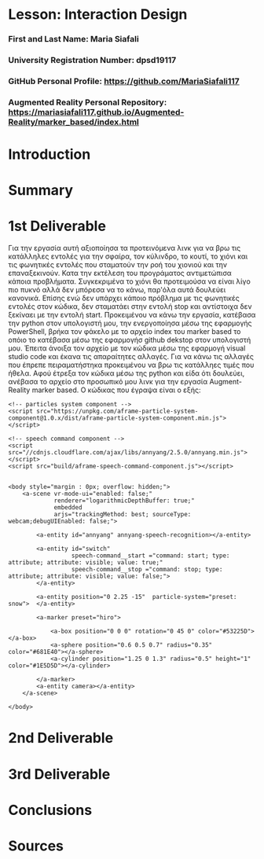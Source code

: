 # Lesson: Interaction Design

### First and Last Name: Maria Siafali
### University Registration Number: dpsd19117
### GitHub Personal Profile: https://github.com/MariaSiafali117
### Augmented Reality Personal Repository: https://mariasiafali117.github.io/Augmented-Reality/marker_based/index.html

# Introduction

# Summary


# 1st Deliverable
Για την εργασία αυτή αξιοποίησα τα προτεινόμενα λινκ για να βρω τις κατάλληλες εντολές για την σφαίρα, τον κύλινδρο, το κουτί, το χιόνι και τις φωνητικές εντολές που σταματούν την ροή του χιονιού και την επαναξεκινούν. Κατα την εκτέλεση του προγράματος αντιμετώπισα κάποια προβλήματα. Συγκεκριμένα το χιόνι θα προτειμούσα να είναι λίγο πιο πυκνό αλλά δεν μπόρεσα να το κάνω, παρ'όλα αυτά δουλεύει κανονικά. Επίσης ενώ δεν υπάρχει κάποιο πρόβλημα με τις φωνητικές εντολές στον κώδικα, δεν σταματάει στην εντολή stop και αντίστοιχα δεν ξεκίναει με την εντολή start. Προκειμένου να κάνω την εργασία, κατέβασα την python στον υπολογιστή μου, την ενεργοποίησα μέσω της εφαρμογής PowerShell, βρήκα τον φάκελο με το αρχείο index του marker based το οπόιο το κατέβασα μέσω της εφαρμογήσ github dekstop στον υπολογιστή μου. Έπειτα άνοιξα τον αρχείο με τον κώδικα μέσω της εφαρμογή visual studio code και έκανα τις απαραίτητες αλλαγές. Για να κάνω τις αλλαγές που έπρεπε πειραματήστηκα προκειμένου να βρω τις κατάλληες τιμές που ήθελα. Αφού έτρεξα τον κώδικα μέσω της python και είδα ότι δουλεύει, ανέβασα το αρχείο στο προσωπικό μου λινκ για την εργασία Augment-Reality marker based. Ο κώδικας που έγραψα είναι ο εξής:


<!DOCTYPE html>
<html>
    <script src="https://aframe.io/releases/1.0.0/aframe.min.js"></script>
    <!-- we import arjs version without NFT but with marker + location based support -->
    <!--<script src="https://raw.githack.com/AR-js-org/AR.js/master/aframe/build/aframe-ar.js"></script>-->
    <script src="build/aframe-ar.js"></script>
    
    <!-- particles system component -->
    <script src="https://unpkg.com/aframe-particle-system-component@1.0.x/dist/aframe-particle-system-component.min.js"></script>
    
    <!-- speech command component -->
    <script src="//cdnjs.cloudflare.com/ajax/libs/annyang/2.5.0/annyang.min.js"></script>
    <script src="build/aframe-speech-command-component.js"></script> 
    

    <body style="margin : 0px; overflow: hidden;">
        <a-scene vr-mode-ui="enabled: false;"
                 renderer="logarithmicDepthBuffer: true;"
                 embedded
                 arjs="trackingMethod: best; sourceType: webcam;debugUIEnabled: false;">

            <a-entity id="annyang" annyang-speech-recognition></a-entity>

            <a-entity id="switch"
                      speech-command__start ="command: start; type: attribute; attribute: visible; value: true;"
                      speech-command__stop ="command: stop; type: attribute; attribute: visible; value: false;">     
            </a-entity>

            <a-entity position="0 2.25 -15"  particle-system="preset: snow">  </a-entity>

            <a-marker preset="hiro">

                <a-box position="0 0 0" rotation="0 45 0" color="#53225D"></a-box>
                <a-sphere position="0.6 0.5 0.7" radius="0.35" color="#681E40"></a-sphere>
                <a-cylinder position="1.25 0 1.3" radius="0.5" height="1" color="#1E5D5D"></a-cylinder>

            </a-marker>
            <a-entity camera></a-entity>
        </a-scene>
       
    </body>
</html>

# 2nd Deliverable


# 3rd Deliverable 


# Conclusions


# Sources
